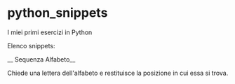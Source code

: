 # python_snippets
I miei primi esercizi in Python

Elenco snippets:

__ Sequenza Alfabeto__

Chiede una lettera dell'alfabeto e restituisce la posizione in cui essa si trova.
